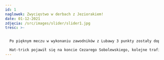 ```yaml
---
id: 1
naglowek: Zwycięstwo w derbach z Jeziorakiem!
date: 01-12-2021
zdjęcia: /src/images/slider/slider1.jpg
tresc: >-
  

  Po pięknym meczu w wykonaniu zawodników z Lubawy 3 punkty zostały dopisane do Naszego konta.\

  Hat-trick pojawił się na koncie Cezarego Sobolewskiego, kolejne trafienie odnotował również Radosław Gajewski.
---
```

